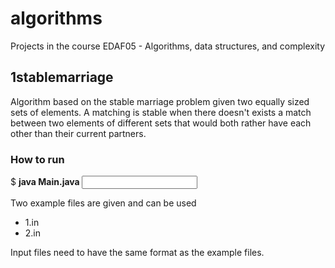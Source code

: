 # algorithms
Projects in the course EDAF05 - Algorithms, data structures, and complexity

## 1stablemarriage

Algorithm based on the stable marriage problem given two equally sized sets of elements. A matching is stable when there doesn't exists a match between two elements of different sets that would both rather have each other than their current partners.

 ### How to run
 $ **java Main.java <input file>**
 
Two example files are given and can be used
 - 1.in
 - 2.in
 
Input files need to have the same format as the example files.
